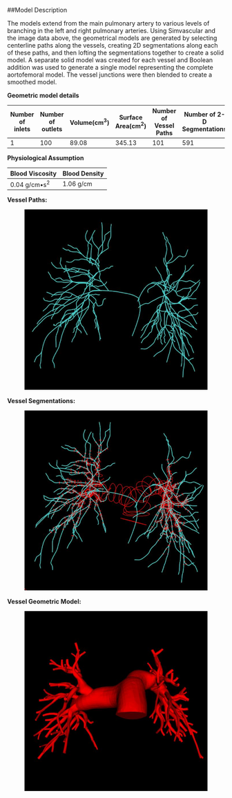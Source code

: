 ##Model Description

The models extend from the main pulmonary artery to various levels of branching in the left and right pulmonary arteries. Using Simvascular and the image data above, the geometrical models are generated by selecting centerline paths along the vessels, creating 2D segmentations along each of these paths, and then lofting the segmentations together to create a solid model.  A separate solid model was created for each vessel and Boolean addition was used to generate a single model representing the complete aortofemoral model. The vessel junctions were then blended to create a smoothed model. 

**Geometric model details**
<table class="table table-bordered">
<thead>
<tr>
  <th>Number of inlets</th>
  <th>Number of outlets</th>
  <th>Volume(cm<sup>3</sup>)</th>
  <th>Surface Area(cm<sup>2</sup>)</th>
  <th>Number of Vessel Paths</th>
  <th>Number of 2-D Segmentations</th>
</tr>
</thead>
<tr>
  <td>1</td>
  <td>100</td>
  <td>89.08</td>
  <td>345.13</td>
  <td>101</td>
  <td>591</td>
</tr>
</table>

**Physiological Assumption**
<table class="table table-bordered">
<thead>
<tr>
  <th>Blood Viscosity</th>
  <th>Blood Density</th>
</tr>
</thead>
<tr>
  <td>0.04 g/cm•s<sup>2</sup></td>
  <td>1.06 g/cm</td>
</tr>
</table>


**Vessel Paths:**

<figure>
  <img class="svImg svImgMd" src="clinical/pulmonary/imgs/paths.jpg"> 
  <figcaption class="svCaption" ></figcaption>
</figure>

**Vessel Segmentations:**

<figure>
  <img class="svImg svImgMd" src="clinical/pulmonary/imgs/segmentations.jpg"> 
  <figcaption class="svCaption" ></figcaption>
</figure>

**Vessel Geometric Model:**

<figure>
  <img class="svImg svImgMd" src="clinical/pulmonary/imgs/model.jpg"> 
  <figcaption class="svCaption" ></figcaption>
</figure>

